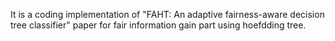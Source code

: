 It is a coding implementation of "FAHT: An adaptive fairness-aware decision tree classifier" paper for fair information gain part using hoefdding tree.
